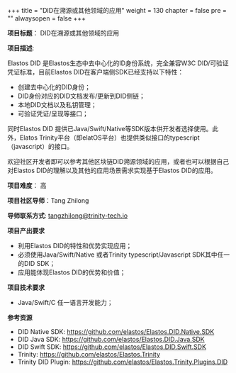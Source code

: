 +++
title = "DID在溯源或其他领域的应用"
weight = 130
chapter = false
pre = ""
alwaysopen = false
+++

**项目标题**： DID在溯源或其他领域的应用

**项目描述**:

Elastos DID 是Elastos生态中去中心化的ID身份系统，完全兼容W3C DID/可验证凭证标准，目前Elastos DID在客户端侧SDK已经支持以下特性：

- 创建去中心化的DID身份；
- DID身份对应的DID文档发布/更新到DID侧链；
- 本地DID文档以及私钥管理；
- 可验证凭证/呈现等接口；

同时Elastos DID 提供已Java/Swift/Native等SDK版本供开发者选择使用。此外，Elatos Trinity平台（即elatOS平台）也提供类似接口的typescript（javascript）的接口。

欢迎社区开发者即可以参考其他区块链DID溯源领域的应用，或者也可以根据自己对Elastos DID的理解以及其他的应用场景需求实现基于Elastos DID的应用。

**项目难度**： 高

**项目社区导师**：Tang Zhilong

**导师联系方式**:  tangzhilong@trinity-tech.io

**项目产出要求**

- 利用Elastos DID的特性和优势实现应用；
- 必须使用Java/Swift/Native 或者Trinity typescript/Javascript SDK其中任一的DID SDK；
- 应用能体现Elastos DID的优势和价值；

**项目技术要求**

- Java/Swift/C 任一语言开发能力；

**参考资源**

- DID Native SDK: https://github.com/elastos/Elastos.DID.Native.SDK
- DID Java SDK: https://github.com/elastos/Elastos.DID.Java.SDK
- DID Swift SDK: https://github.com/elastos/Elastos.DID.Swift.SDK
- Trinity: https://github.com/elastos/Elastos.Trinity
- Trinity DID Plugin: https://github.com/elastos/Elastos.Trinity.Plugins.DID

